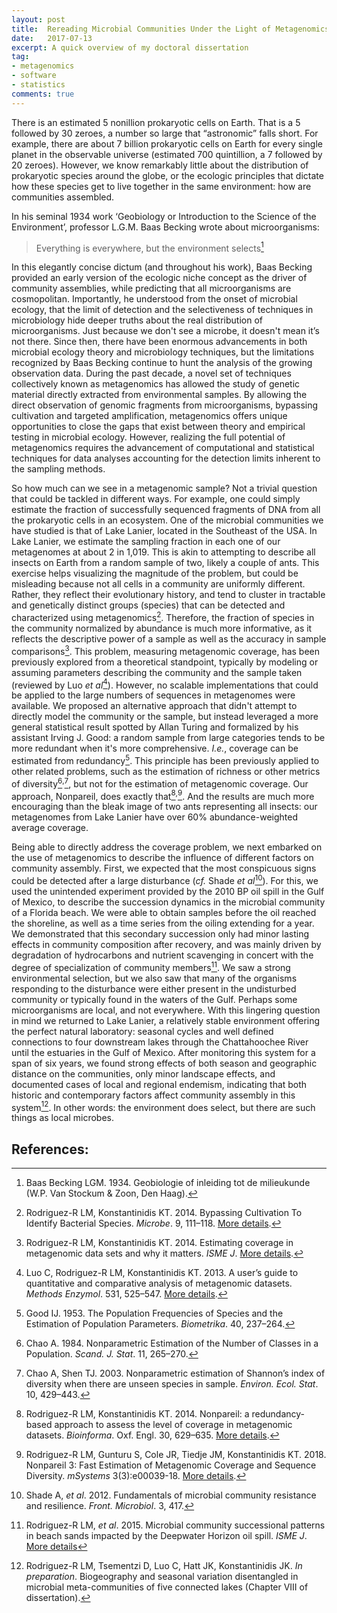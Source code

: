 ```yaml
---
layout: post
title:  Rereading Microbial Communities Under the Light of Metagenomics
date:   2017-07-13
excerpt: A quick overview of my doctoral dissertation
tag:
- metagenomics
- software
- statistics
comments: true
---
```


There is an estimated 5 nonillion prokaryotic cells on Earth. That is a 5
followed by 30 zeroes, a number so large that “astronomic” falls short. For
example, there are about 7 billion prokaryotic cells on Earth for every single
planet in the observable universe (estimated 700 quintillion, a 7 followed by 20
zeroes). However, we know remarkably little about the distribution of
prokaryotic species around the globe, or the ecologic principles that dictate
how these species get to live together in the same environment: how are
communities assembled.

In his seminal 1934 work ‘Geobiology or Introduction to the Science of the
Environment’, professor L.G.M. Baas Becking wrote about microorganisms:

> Everything is everywhere, but the environment selects[^1]

In this elegantly concise dictum (and throughout his work), Baas Becking
provided an early version of the ecologic niche concept as the driver of
community assemblies, while predicting that all microorganisms are
cosmopolitan. Importantly, he understood
from the onset of microbial ecology, that the limit of detection and the
selectiveness of techniques in microbiology hide deeper truths about the real
distribution of microorganisms. Just because we don't see a microbe, it doesn't
mean it’s not there. Since then, there have been enormous advancements in both
microbial ecology theory and microbiology techniques, but the limitations
recognized by Baas Becking continue to hunt the analysis of the growing
observation data. During the past decade, a novel set of techniques collectively
known as metagenomics has allowed the study of genetic material directly
extracted from environmental samples. By allowing the direct observation of
genomic fragments from microorganisms, bypassing cultivation and targeted
amplification, metagenomics offers unique opportunities to close the gaps that
exist between theory and empirical testing in microbial ecology. However,
realizing the full potential of metagenomics requires the advancement of
computational and statistical techniques for data analyses accounting for the
detection limits inherent to the sampling methods.

So how much can we see in a metagenomic sample? Not a trivial question that
could be tackled in different ways. For example, one could simply estimate the
fraction of successfully sequenced fragments of DNA from all the prokaryotic
cells in an ecosystem. One of the microbial communities we have studied is that
of Lake Lanier, located in the Southeast of the USA. In Lake Lanier, we estimate
the sampling fraction in each one of our metagenomes at about 2 in 1,019. This
is akin to attempting to describe all insects on Earth from a random sample of
two, likely a couple of ants. This exercise helps visualizing the magnitude of
the problem, but could be misleading because not all cells in a community are
uniformly different. Rather, they reflect their evolutionary history, and tend
to cluster in tractable and genetically distinct groups (species) that can be
detected and characterized using metagenomics[^2]. Therefore, the fraction of
species in the community normalized by abundance is much more informative, as it
reflects the descriptive power of a sample as well as the accuracy in sample
comparisons[^3]. This problem, measuring metagenomic coverage, has been
previously explored from a theoretical standpoint, typically by modeling or
assuming parameters describing the community and the sample taken (reviewed by
Luo *et al*[^4]). However, no scalable implementations that could be applied to
the large numbers of sequences in metagenomes were available. We proposed an
alternative approach that didn't attempt to directly model the community or the
sample, but instead leveraged a more general statistical result spotted by
Allan Turing and formalized by his assistant Irving J. Good: a random sample
from large categories tends to be more redundant when it's more comprehensive.
*I.e.*, coverage can be estimated from redundancy[^5]. This principle has been
previously applied to other related problems, such as the estimation of richness
or other metrics of diversity[^6]<sup>,</sup>[^7], but not for the estimation of
metagenomic coverage. Our approach, Nonpareil, does exactly
that[^8]<sup>,</sup>[^9]. And the results are much more encouraging than the
bleak image of two ants representing all insects: our metagenomes from Lake
Lanier have over 60% abundance-weighted average coverage.

Being able to directly address the coverage problem, we next embarked on the use
of metagenomics to describe the influence of different factors on community
assembly. First, we expected that the most conspicuous signs could be detected
after a large disturbance (*cf.* Shade *et al*[^10]). For this, we used the
unintended experiment provided by the 2010 BP oil spill in the Gulf of Mexico,
to describe the succession dynamics in the microbial community of a Florida
beach. We were able to obtain samples before the oil reached the shoreline, as
well as a time series from the oiling extending for a year. We demonstrated
that this secondary succession only had minor lasting effects in community
composition after recovery, and was mainly driven by degradation of
hydrocarbons and nutrient scavenging in concert with the degree of
specialization of community members[^11]. We saw a strong environmental
selection, but we also saw that many of the organisms responding to the
disturbance were either present in the undisturbed community or typically found
in the waters of the Gulf. Perhaps some microorganisms are local, and not
everywhere. With this lingering question in mind we returned to Lake Lanier, a
relatively stable environment offering the perfect natural laboratory: seasonal
cycles and well defined connections to four downstream lakes through the
Chattahoochee River until the estuaries in the Gulf of Mexico. After monitoring
this system for a span of six years, we found strong effects of both season and
geographic distance on the communities, only minor landscape effects, and
documented cases of local and regional endemism, indicating that both historic
and contemporary factors affect community assembly in this system[^12]. In
other words: the environment does select, but there are such things as local
microbes.

## References:

[^1]: Baas Becking LGM. 1934. Geobiologie of inleiding tot de milieukunde (W.P. Van Stockum & Zoon, Den Haag).

[^2]: Rodriguez-R LM, Konstantinidis KT. 2014. Bypassing Cultivation To Identify Bacterial Species. *Microbe*. 9, 111–118. [More details](/publication/bypassing-cultivation).

[^3]: Rodriguez-R LM, Konstantinidis KT. 2014. Estimating coverage in metagenomic data sets and why it matters. *ISME J*. [More details](/publication/coverage-matters).

[^4]: Luo C, Rodriguez-R LM, Konstantinidis KT. 2013. A user’s guide to quantitative and comparative analysis of metagenomic datasets. *Methods Enzymol*. 531, 525–547. [More details](/publication/analysis-metagenomes).

[^5]: Good IJ. 1953. The Population Frequencies of Species and the Estimation of Population Parameters. *Biometrika*. 40, 237–264.

[^6]: Chao A. 1984. Nonparametric Estimation of the Number of Classes in a Population. *Scand. J. Stat*. 11, 265–270.

[^7]: Chao A, Shen TJ. 2003. Nonparametric estimation of Shannon’s index of diversity when there are unseen species in sample. *Environ. Ecol. Stat*. 10, 429–443.

[^8]: Rodriguez-R LM, Konstantinidis KT. 2014. Nonpareil: a redundancy-based approach to assess the level of coverage in metagenomic datasets. *Bioinforma*. Oxf. Engl. 30, 629–635. [More details](/publication/nonpareil-coverage).

[^9]:	Rodriguez-R LM, Gunturu S, Cole JR, Tiedje JM, Konstantinidis KT. 2018. Nonpareil 3: Fast Estimation of Metagenomic Coverage and Sequence Diversity. *mSystems* 3(3):e00039-18. [More details](/publication/nonpareil-3).

[^10]: Shade A, *et al*. 2012. Fundamentals of microbial community resistance and resilience. *Front. Microbiol*. 3, 417.

[^11]: Rodriguez-R LM, *et al*. 2015. Microbial community successional patterns in beach sands impacted by the Deepwater Horizon oil spill. *ISME J*. [More details](/publication/oil-spill)

[^12]: Rodriguez-R LM, Tsementzi D, Luo C, Hatt JK, Konstantinidis JK. *In preparation*. Biogeography and seasonal variation disentangled in microbial meta-communities of five connected lakes (Chapter VIII of dissertation).
